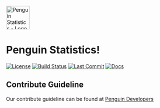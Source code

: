 <img src="https://penguin-stats.cdn.iblueg.cn/logos/penguin_stats_logo.png"
     alt="Penguin Statistics - Logo"
     style="width: 64px" />

# Penguin Statistics!
[![License](https://img.shields.io/github/license/penguin-statistics/frontend-v2)](https://github.com/penguin-statistics/frontend-v2/blob/dev/LICENSE)
[![Build Status](https://img.shields.io/travis/penguin-statistics/frontend-v2?logo=travis)](https://travis-ci.org/penguin-statistics/frontend-v2)
[![Last Commit](https://img.shields.io/github/last-commit/penguin-statistics/frontend-v2)](https://github.com/penguin-statistics/frontend-v2/commits/dev)
[![Docs](https://img.shields.io/badge/docs-GitBook-blue)](https://developer.penguin-stats.io)

## Contribute Guideline
Our contribute guideline can be found at [Penguin Developers](https://developer.penguin-stats.io)
